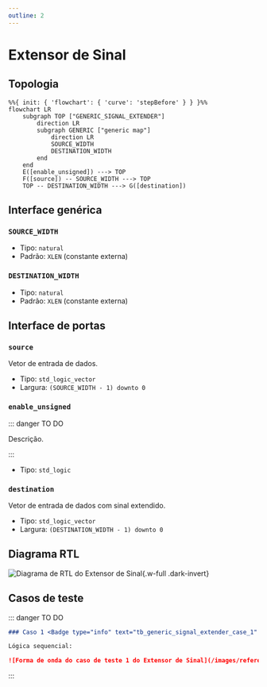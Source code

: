 ```yaml
---
outline: 2
---
```


# Extensor de Sinal

[<Badge type="tip" text="GENERIC_SIGNAL_EXTENDER.vhd &boxbox;" />](https://github.com/pfeinsper/24a-CTI-RISCV/blob/main/src/GENERIC_SIGNAL_EXTENDER.vhd)

## Topologia

```mermaid
%%{ init: { 'flowchart': { 'curve': 'stepBefore' } } }%%
flowchart LR
    subgraph TOP ["GENERIC_SIGNAL_EXTENDER"]
        direction LR
        subgraph GENERIC ["generic map"]
            direction LR
            SOURCE_WIDTH
            DESTINATION_WIDTH
        end
    end
    E([enable_unsigned]) ---> TOP
    F([source]) -- SOURCE_WIDTH ---> TOP
    TOP -- DESTINATION_WIDTH ---> G([destination])
```

## Interface genérica

### `SOURCE_WIDTH` <Badge type="tip" text="GENERIC" />
- Tipo: `natural`
- Padrão: `XLEN` (constante externa)

### `DESTINATION_WIDTH` <Badge type="tip" text="GENERIC" />
- Tipo: `natural`
- Padrão: `XLEN` (constante externa)

## Interface de portas

### `source` <Badge type="warning" text="INPUT" />

Vetor de entrada de dados.

- Tipo: `std_logic_vector`
- Largura: `(SOURCE_WIDTH - 1) downto 0`

### `enable_unsigned` <Badge type="warning" text="INPUT" />

::: danger TO DO

Descrição.

:::

- Tipo: `std_logic`

### `destination` <Badge type="danger" text="OUTPUT" />

Vetor de entrada de dados com sinal extendido.

- Tipo: `std_logic_vector`
- Largura: `(DESTINATION_WIDTH - 1) downto 0`


## Diagrama RTL

![Diagrama de RTL do Extensor de Sinal](/images/referencia/componentes/generic_signal_extender_netlist.svg){.w-full .dark-invert}

## Casos de teste

[<Badge type="tip" text="test_GENERIC_SIGNAL_EXTENDER.py &boxbox;" />](https://github.com/pfeinsper/24a-CTI-RISCV/blob/main/test/test_GENERIC_SIGNAL_EXTENDER.py)

::: danger TO DO

```md
### Caso 1 <Badge type="info" text="tb_generic_signal_extender_case_1" />

Lógica sequencial:

![Forma de onda do caso de teste 1 do Extensor de Sinal](/images/referencia/componentes/tb_generic_signal_extender_case_1.svg){.w-full .dark-invert}
```

:::
